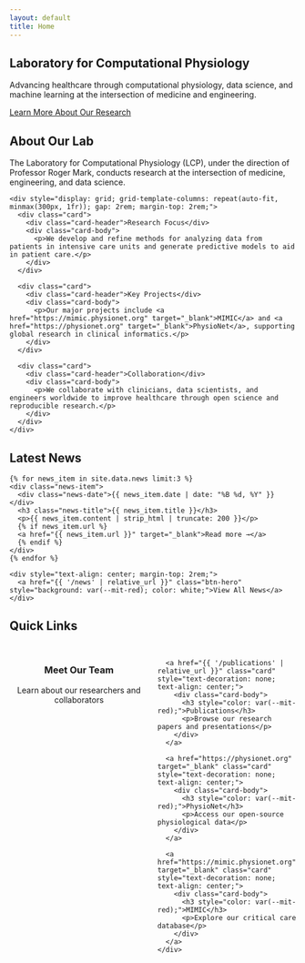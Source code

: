 ```yaml
---
layout: default
title: Home
---
```


<!-- Hero Section -->
<section class="hero-section">
  <div class="wrapper">
    <div class="hero-content">
      <h1>Laboratory for Computational Physiology</h1>
      <p class="lead">
        Advancing healthcare through computational physiology, data science, and machine learning at the intersection of medicine and engineering.
      </p>
      <a href="{{ '/about' | relative_url }}" class="btn-hero">Learn More About Our Research</a>
    </div>
  </div>
</section>

<!-- Main Content -->
<div class="wrapper">
  <!-- About Section -->
  <section class="content-section">
    <h2 class="section-title">About Our Lab</h2>
    <p class="section-subtitle">
      The Laboratory for Computational Physiology (LCP), under the direction of Professor Roger Mark, conducts research at the intersection of medicine, engineering, and data science.
    </p>
    
    <div style="display: grid; grid-template-columns: repeat(auto-fit, minmax(300px, 1fr)); gap: 2rem; margin-top: 2rem;">
      <div class="card">
        <div class="card-header">Research Focus</div>
        <div class="card-body">
          <p>We develop and refine methods for analyzing data from patients in intensive care units and generate predictive models to aid in patient care.</p>
        </div>
      </div>
      
      <div class="card">
        <div class="card-header">Key Projects</div>
        <div class="card-body">
          <p>Our major projects include <a href="https://mimic.physionet.org" target="_blank">MIMIC</a> and <a href="https://physionet.org" target="_blank">PhysioNet</a>, supporting global research in clinical informatics.</p>
        </div>
      </div>
      
      <div class="card">
        <div class="card-header">Collaboration</div>
        <div class="card-body">
          <p>We collaborate with clinicians, data scientists, and engineers worldwide to improve healthcare through open science and reproducible research.</p>
        </div>
      </div>
    </div>
  </section>

  <!-- Latest News Section -->
  <section class="content-section">
    <h2 class="section-title">Latest News</h2>
    
    {% for news_item in site.data.news limit:3 %}
    <div class="news-item">
      <div class="news-date">{{ news_item.date | date: "%B %d, %Y" }}</div>
      <h3 class="news-title">{{ news_item.title }}</h3>
      <p>{{ news_item.content | strip_html | truncate: 200 }}</p>
      {% if news_item.url %}
      <a href="{{ news_item.url }}" target="_blank">Read more →</a>
      {% endif %}
    </div>
    {% endfor %}
    
    <div style="text-align: center; margin-top: 2rem;">
      <a href="{{ '/news' | relative_url }}" class="btn-hero" style="background: var(--mit-red); color: white;">View All News</a>
    </div>
  </section>

  <!-- Quick Links -->
  <section class="content-section">
    <h2 class="section-title">Quick Links</h2>
    <div style="display: grid; grid-template-columns: repeat(auto-fit, minmax(200px, 1fr)); gap: 1rem; margin-top: 2rem;">
      <a href="{{ '/people' | relative_url }}" class="card" style="text-decoration: none; text-align: center;">
        <div class="card-body">
          <h3 style="color: var(--mit-red);">Meet Our Team</h3>
          <p>Learn about our researchers and collaborators</p>
        </div>
      </a>
      
      <a href="{{ '/publications' | relative_url }}" class="card" style="text-decoration: none; text-align: center;">
        <div class="card-body">
          <h3 style="color: var(--mit-red);">Publications</h3>
          <p>Browse our research papers and presentations</p>
        </div>
      </a>
      
      <a href="https://physionet.org" target="_blank" class="card" style="text-decoration: none; text-align: center;">
        <div class="card-body">
          <h3 style="color: var(--mit-red);">PhysioNet</h3>
          <p>Access our open-source physiological data</p>
        </div>
      </a>
      
      <a href="https://mimic.physionet.org" target="_blank" class="card" style="text-decoration: none; text-align: center;">
        <div class="card-body">
          <h3 style="color: var(--mit-red);">MIMIC</h3>
          <p>Explore our critical care database</p>
        </div>
      </a>
    </div>
  </section>
</div>
